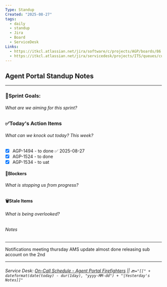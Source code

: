 ```yaml
---
Type: Standup
Created: "2025-08-27"
tags:
  - daily
  - standup
  - Jira
  - Board
  - ServiceDesk
Links:
  - https://itkcl.atlassian.net/jira/software/c/projects/AGP/boards/86
  - https://itkcl.atlassian.net/jira/servicedesk/projects/ITS/queues/custom/220
---
```

## Agent Portal Standup Notes
---
### 🔁Sprint Goals: 
###### *What are we aiming for this sprint?* 

### ✅Today's Action Items
###### *What can we knock out today? This week?*
- [x] AGP-1494 - to done ✅ 2025-08-27
- [x] AGP-1524 - to done
- [x] AGP-1534 - to uat

#### 🚫Blockers
###### *What is stopping us from progress?*

#### 🗑️Stale Items
###### *What is being overlooked?*

###### Notes
---
Notifications meeting thursday
AMS update almost done
releasing sub account on the 2nd

---
###### Service Desk: [On-Call Schedule - Agent Portal Firefighters](https://itkcl.atlassian.net/jira/ops/who-is-on-call) || 🔙`="[[" + dateformat(date(today) - dur(1day), "yyyy-MM-dd") + "|Yesterday's Notes]]"`
